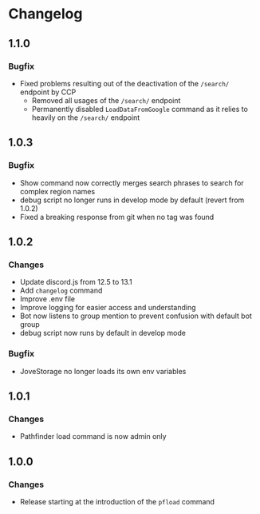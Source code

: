 # Changelog

## 1.1.0
### Bugfix
* Fixed problems resulting out of the deactivation of the `/search/` endpoint by CCP
  * Removed all usages of the `/search/` endpoint
  * Permanently disabled `LoadDataFromGoogle` command as it relies to heavily on the `/search/` endpoint

## 1.0.3
### Bugfix
* Show command now correctly merges search phrases to search for complex region names
* debug script no longer runs in develop mode by default (revert from 1.0.2)
* Fixed a breaking response from git when no tag was found

## 1.0.2
### Changes
* Update discord.js from 12.5 to 13.1
* Add `changelog` command
* Improve .env file
* Improve logging for easier access and understanding
* Bot now listens to group mention to prevent confusion with default bot group
* debug script now runs by default in develop mode
### Bugfix
* JoveStorage no longer loads its own env variables

## 1.0.1
### Changes
* Pathfinder load command is now admin only

## 1.0.0
### Changes
* Release starting at the introduction of the `pfload` command